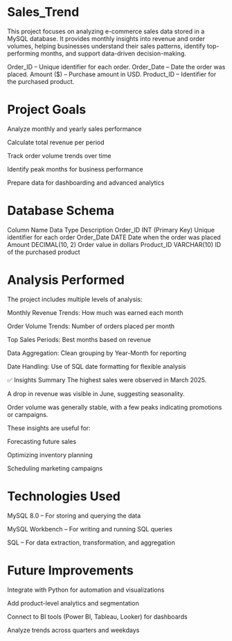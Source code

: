 # Sales_Trend
This project focuses on analyzing e-commerce sales data stored in a MySQL database. It provides monthly insights into revenue and order volumes, helping businesses understand their sales patterns, identify top-performing months, and support data-driven decision-making.

Order_ID – Unique identifier for each order.  Order_Date – Date the order was placed.  Amount ($) – Purchase amount in USD.  Product_ID – Identifier for the purchased product.

# Project Goals
Analyze monthly and yearly sales performance

Calculate total revenue per period

Track order volume trends over time

Identify peak months for business performance

Prepare data for dashboarding and advanced analytics

# Database Schema
Column Name	Data Type	Description
Order_ID	INT (Primary Key)	Unique identifier for each order
Order_Date	DATE	Date when the order was placed
Amount	DECIMAL(10, 2)	Order value in dollars
Product_ID	VARCHAR(10)	ID of the purchased product

# Analysis Performed
The project includes multiple levels of analysis:

Monthly Revenue Trends: How much was earned each month

Order Volume Trends: Number of orders placed per month

Top Sales Periods: Best months based on revenue

Data Aggregation: Clean grouping by Year-Month for reporting

Date Handling: Use of SQL date formatting for flexible analysis

✅ Insights Summary
The highest sales were observed in March 2025.

A drop in revenue was visible in June, suggesting seasonality.

Order volume was generally stable, with a few peaks indicating promotions or campaigns.

These insights are useful for:

Forecasting future sales

Optimizing inventory planning

Scheduling marketing campaigns

# Technologies Used
MySQL 8.0 – For storing and querying the data

MySQL Workbench – For writing and running SQL queries

SQL – For data extraction, transformation, and aggregation

# Future Improvements
Integrate with Python for automation and visualizations

Add product-level analytics and segmentation

Connect to BI tools (Power BI, Tableau, Looker) for dashboards

Analyze trends across quarters and weekdays
